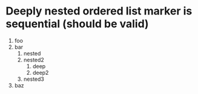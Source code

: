 # Deeply nested ordered list marker is sequential (should be valid)

1. foo
2. bar
   1. nested
   2. nested2
      1. deep
      2. deep2
   3. nested3
3. baz
